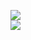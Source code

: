 [![](https://img.shields.io/badge/Made%20With-Github%20Spray-lightgrey.svg?style=for-the-badge&logo=github)](https://github.com/Annihil/github-spray#5769)  
[![](https://i.imgur.com/2DrTn0Z.gif)](https://github.com/Annihil/github-spray)